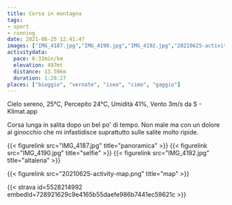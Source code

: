 ```yaml
---
title: Corsa in montagna
tags:
- sport
- running
date: 2021-06-25 12:41:47
images: ["IMG_4187.jpg","IMG_4190.jpg","IMG_4192.jpg","20210625-activity-map.png"]
activitydata:
  pace: 6:31min/km
  elevation: 497mt
  distance: 13.59km
  duration: 1:28:27
places: ["bioggio", "vernate", "iseo", "cimo", "gaggio"]
---
```


Cielo sereno, 25°C, Percepito 24°C, Umidità 41%, Vento 3m/s da S - Klimat.app

<!--more-->

Corsa lunga in salita dopo un bel po' di tempo. Non male ma con un dolore al ginocchio che mi infastidisce suprattutto sulle salite molto ripide.

{{< figurelink src="IMG_4187.jpg" title="panoramica" >}}
{{< figurelink src="IMG_4190.jpg" title="selfie" >}}
{{< figurelink src="IMG_4192.jpg" title="altalena" >}}


{{< figurelink src="20210625-activity-map.png" title="map" >}}


{{< strava id=5528214992 embedId=728921629c9e4165b55daefe986b7441ec59621c >}}
